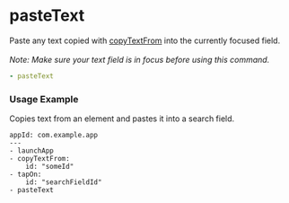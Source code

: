 # pasteText

Paste any text copied with [copyTextFrom](copytextfrom.md) into the currently focused field.\
\
_Note: Make sure your text field is in focus before using this command._

```yaml
- pasteText
```

### Usage Example

Copies text from an element and pastes it into a search field.

```
appId: com.example.app
---
- launchApp
- copyTextFrom:
    id: "someId"
- tapOn:
    id: "searchFieldId"
- pasteText
```
